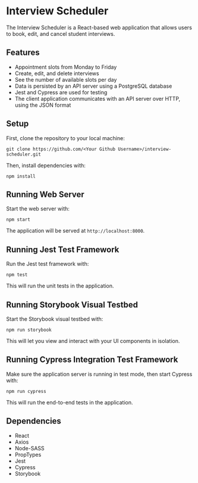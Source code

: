 # Interview Scheduler

The Interview Scheduler is a React-based web application that allows users to book, edit, and cancel student interviews. 

## Features

- Appointment slots from Monday to Friday
- Create, edit, and delete interviews
- See the number of available slots per day
- Data is persisted by an API server using a PostgreSQL database
- Jest and Cypress are used for testing
- The client application communicates with an API server over HTTP, using the JSON format

## Setup

First, clone the repository to your local machine:

`git clone https://github.com/<Your Github Username>/interview-scheduler.git`

Then, install dependencies with:

`npm install`

## Running Web Server

Start the web server with:

`npm start`

The application will be served at `http://localhost:8000`.

## Running Jest Test Framework

Run the Jest test framework with:

`npm test`

This will run the unit tests in the application.

## Running Storybook Visual Testbed

Start the Storybook visual testbed with:

`npm run storybook`

This will let you view and interact with your UI components in isolation.

## Running Cypress Integration Test Framework

Make sure the application server is running in test mode, then start Cypress with:

`npm run cypress`

This will run the end-to-end tests in the application.

## Dependencies

- React
- Axios
- Node-SASS
- PropTypes
- Jest
- Cypress
- Storybook

